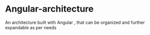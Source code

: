 # Angular-architecture
An architecture built with Angular , that can be organized and further expandable as per needs
